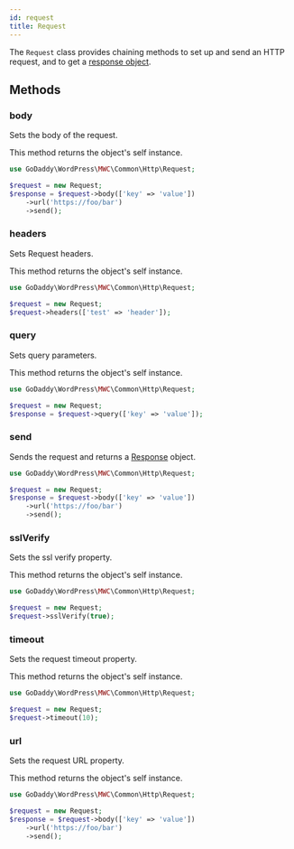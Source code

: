 ```yaml
---
id: request
title: Request
---
```


The `Request` class provides chaining methods to set up and send an HTTP request, and to get a [response object](/communication/response).

## Methods

### body

Sets the body of the request.

This method returns the object's self instance.

```php
use GoDaddy\WordPress\MWC\Common\Http\Request;

$request = new Request;
$response = $request->body(['key' => 'value'])
    ->url('https://foo/bar')
    ->send();
```

### headers

Sets Request headers.

This method returns the object's self instance.

```php
use GoDaddy\WordPress\MWC\Common\Http\Request;

$request = new Request;
$request->headers(['test' => 'header']);
```

### query

Sets query parameters.

This method returns the object's self instance.

```php
use GoDaddy\WordPress\MWC\Common\Http\Request;

$request = new Request;
$response = $request->query(['key' => 'value']);
```

### send

Sends the request and returns a [Response](/communication/response) object.

```php
use GoDaddy\WordPress\MWC\Common\Http\Request;

$request = new Request;
$response = $request->body(['key' => 'value'])
    ->url('https://foo/bar')
    ->send();
```

### sslVerify

Sets the ssl verify property.

This method returns the object's self instance.

```php
use GoDaddy\WordPress\MWC\Common\Http\Request;

$request = new Request;
$request->sslVerify(true);
```

### timeout

Sets the request timeout property.

This method returns the object's self instance.

```php
use GoDaddy\WordPress\MWC\Common\Http\Request;

$request = new Request;
$request->timeout(10);
```

### url

Sets the request URL property.

This method returns the object's self instance.

```php
use GoDaddy\WordPress\MWC\Common\Http\Request;

$request = new Request;
$response = $request->body(['key' => 'value'])
    ->url('https://foo/bar')
    ->send();
```
